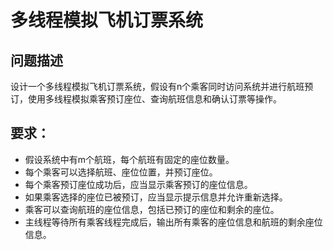 # 多线程模拟飞机订票系统

## 问题描述

设计一个多线程模拟飞机订票系统，假设有n个乘客同时访问系统并进行航班预订，使用多线程模拟乘客预订座位、查询航班信息和确认订票等操作。

## 要求：

- 假设系统中有m个航班，每个航班有固定的座位数量。
- 每个乘客可以选择航班、座位位置，并预订座位。
- 每个乘客预订座位成功后，应当显示乘客预订的座位信息。
- 如果乘客选择的座位已被预订，应当显示提示信息并允许重新选择。
- 乘客可以查询航班的座位信息，包括已预订的座位和剩余的座位。
- 主线程等待所有乘客线程完成后，输出所有乘客的座位信息和航班的剩余座位信息。
